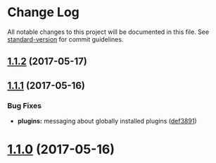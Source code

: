 # Change Log

All notable changes to this project will be documented in this file.
See [standard-version](https://github.com/conventional-changelog/standard-version) for commit guidelines.

<a name="1.1.2"></a>
## [1.1.2](https://github.com/driftyco/ionic-cli/compare/@ionic/cli-plugin-ionic-angular@1.1.1...@ionic/cli-plugin-ionic-angular@1.1.2) (2017-05-17)




<a name="1.1.1"></a>
## [1.1.1](https://github.com/driftyco/ionic-cli/compare/@ionic/cli-plugin-ionic-angular@1.1.0...@ionic/cli-plugin-ionic-angular@1.1.1) (2017-05-16)


### Bug Fixes

* **plugins:** messaging about globally installed plugins ([def3891](https://github.com/driftyco/ionic-cli/commit/def3891))




<a name="1.1.0"></a>
# [1.1.0](https://github.com/driftyco/ionic-cli/compare/@ionic/cli-plugin-ionic-angular@1.0.0...@ionic/cli-plugin-ionic-angular@1.1.0) (2017-05-16)
